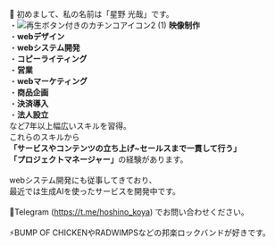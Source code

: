 👋 初めまして、私の名前は「星野 光哉」です。
<br>
・![再生ボタン付きのカチンコアイコン2 (1)](https://github.com/user-attachments/assets/0480406e-f2b4-42da-aafc-c37a8d04a06e) <b>映像制作</b><br>
・<b>webデザイン</b><br>
・<b>webシステム開発</b><br>
・<b>コピーライティング</b><br>
・<b>営業</b><br>
・<b>webマーケティング</b><br>
・<b>商品企画</b><br>
・<b>決済導入</b><br>
・<b>法人設立</b><br>
など7年以上幅広いスキルを習得。<br>
これらのスキルから<br>
<b>「サービスやコンテンツの立ち上げ~セールスまで一貫して行う」</b><br>
<b>「プロジェクトマネージャー」</b>の経験があります。<br>
<br> 
webシステム開発にも従事してきており、<br>
最近では生成AIを使ったサービスを開発中です。<br>
<br>
📠Telegram (https://t.me/hoshino_koya) でお問い合わせください。<br>
<br>
⚡BUMP OF CHICKENやRADWIMPSなどの邦楽ロックバンドが好きです。<br>
